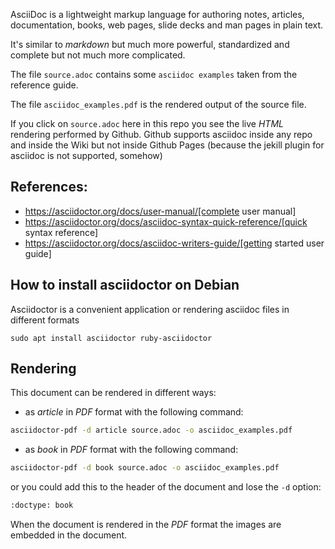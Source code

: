 AsciiDoc is a lightweight markup language for authoring notes, articles, documentation, books, web pages, slide decks and man pages in plain text.

It's similar to _markdown_ but much more powerful, standardized and complete but not much more complicated.

The file `source.adoc` contains some `asciidoc examples` taken from the reference guide. 

The file `asciidoc_examples.pdf` is the rendered output of the source file.

If you click on `source.adoc` here in this repo you see the live *HTML* rendering performed by Github. Github supports asciidoc inside any repo and inside the Wiki but not inside Github Pages (because the jekill plugin for asciidoc is not supported, somehow)

## References:

* https://asciidoctor.org/docs/user-manual/[complete user manual]
* https://asciidoctor.org/docs/asciidoc-syntax-quick-reference/[quick syntax reference]
* https://asciidoctor.org/docs/asciidoc-writers-guide/[getting started user guide]


## How to install asciidoctor on Debian

Asciidoctor is a convenient application or rendering asciidoc files in different formats

    sudo apt install asciidoctor ruby-asciidoctor

## Rendering

This document can be rendered in different ways:

* as _article_ in *PDF* format with the following command:


``` bash
asciidoctor-pdf -d article source.adoc -o asciidoc_examples.pdf
```

* as _book_ in *PDF* format with the following command:


``` bash
asciidoctor-pdf -d book source.adoc -o asciidoc_examples.pdf
```

or you could add this to the header of the document and lose the `-d` option:

``` bash
:doctype: book
```

When the document is rendered in the *PDF* format the images are embedded in the document.